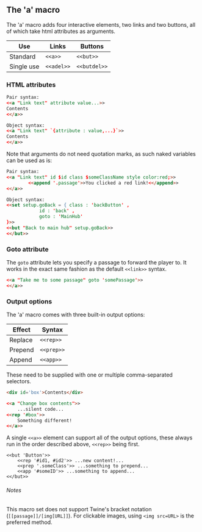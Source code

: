 ## The 'a' macro ##

The 'a' macro adds four interactive elements, two links and two buttons, all of which take html attributes as arguments.

| Use | Links | Buttons |
|------------|------------|------------|
| Standard | `<<a>>` | `<<but>>` |
| Single use | `<<adel>>` | `<<butdel>>` |

### HTML attributes ###

```html
Pair syntax:
<<a "Link text" attribute value...>>
Contents
<</a>>

Object syntax:
<<a "Link text" `{attribute : value,...}`>>
Contents
<</a>>
```

Note that arguments do not need quotation marks, as such naked variables can be used as is:

```html
Pair syntax:
<<a "Link text" id $id class $someClassName style color:red;>>
        <<append '.passage'>>You clicked a red link!<</append>>
<</a>>

Object syntax:
<<set setup.goBack = { class : 'backButton' ,
			id : 'back' ,
			goto : 'MainHub'
}>>
<<but "Back to main hub" setup.goBack>>
<</but>>
```

### Goto attribute ###

The `goto` attribute lets you specify a passage to forward the player to. It works in the exact same fashion as the default `<<link>>` syntax.

```html
<<a "Take me to some passage" goto 'somePassage'>>
<</a>>
```

### Output options ###

The 'a' macro comes with three built-in output options:

| Effect | Syntax |
|------------|------------|
| Replace | `<<rep>>` |
| Prepend | `<<prep>>`|
| Append | `<<app>>` |

These need to be supplied with one or multiple comma-separated selectors.

```html
<div id='box'>Contents</div>

<<a "Change box contents">>
	...silent code...
<<rep '#box'>>
	Something different!
<</a>>
```

A single `<<a>>` element can support all of the output options, these always run in the order described above, `<<rep>>` being first.

```
<<but 'Button'>>
	<<rep '#id1, #id2'>> ...new content!...
	<<prep '.someClass'>> ...something to prepend...
	<<app '#someID'>> ...something to append...
<</but>>
```

###### Notes ######

This macro set does not support Twine's bracket notation (`[[passage]]/[img[URL]]`). For clickable images, using `<img src=URL>` is the preferred method.
